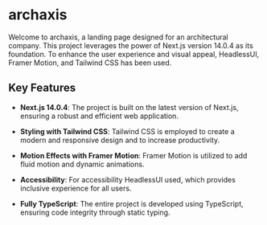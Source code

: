 # archaxis

Welcome to archaxis, a landing page designed for an architectural company. This project leverages the power of Next.js version 14.0.4 as its foundation. To enhance the user experience and visual appeal, HeadlessUI, Framer Motion, and Tailwind CSS has been used.

## Key Features

- **Next.js 14.0.4**: The project is built on the latest version of Next.js, ensuring a robust and efficient web application.

- **Styling with Tailwind CSS**: Tailwind CSS is employed to create a modern and responsive design and to increase productivity.

- **Motion Effects with Framer Motion**: Framer Motion is utilized to add fluid motion and dynamic animations.

- **Accessibility**: For accessibility HeadlessUI used, which provides inclusive experience for all users.

- **Fully TypeScript**: The entire project is developed using TypeScript, ensuring code integrity through static typing.
